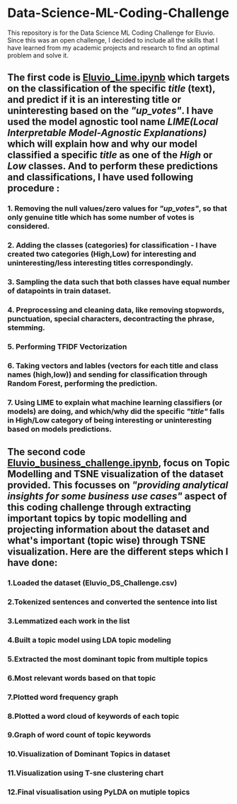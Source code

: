 # Data-Science-ML-Coding-Challenge
This repository is for the Data Science ML Coding Challenge for Eluvio. Since this was an open challenge, I decided to include all the skills that I have learned from my academic projects and research to find an optimal problem and solve it.
## The first code is [Eluvio_Lime.ipynb](https://github.com/tanvijain13/-Data-Science-ML-Coding-Challenge/blob/main/Eluvio_Lime.ipynb) which targets on the classification of the specific *title* (text), and predict if it is an interesting title or uninteresting based on the *"up_votes"*. I have used the model agnostic tool name *LIME(Local Interpretable Model-Agnostic Explanations)* which will explain how and why our model classified a specific *title* as one of the *High* or *Low* classes. And to perform these predictions and classifications, I have used following procedure :
  ### 1. Removing the null values/zero values for *"up_votes"*, so that only genuine title which has some number of votes is considered. 
  ### 2. Adding the classes (categories) for classification - I have created two categories **(High,Low)** for interesting and uninteresting/less interesting titles correspondingly.
  ### 3. Sampling the data such that both classes have equal number of datapoints in train dataset.
  ### 4. Preprocessing and cleaning data, like removing stopwords, punctuation, special characters, decontracting the phrase, stemming.
  ### 5. Performing TFIDF Vectorization  
  ### 6. Taking vectors and lables (vectors for each title and class names (high,low)) and sending for classification through Random Forest, performing the prediction.
  ### 7. Using LIME to explain what machine learning classifiers (or models) are doing, and which/why did the specific *"title"* falls in High/Low category of being interesting or uninteresting based on models predictions. 
  

## The second code [Eluvio_business_challenge.ipynb](https://github.com/tanvijain13/-Data-Science-ML-Coding-Challenge/blob/main/Eluvio_business_challenge.ipynb), focus on Topic Modelling and TSNE visualization of the dataset provided. This focusses on *"providing analytical insights for some business use cases"* aspect of this coding challenge through extracting important topics by topic modelling and projecting information about the dataset and what's important (topic wise) through TSNE visualization. Here are the different steps which I have done:

  ### 1.Loaded the dataset **(Eluvio_DS_Challenge.csv)**
  ### 2.Tokenized sentences and converted the sentence into list
  ### 3.Lemmatized each work in the list
  ### 4.Built a topic model using LDA topic modeling
  ### 5.Extracted the most dominant topic from multiple topics
  ### 6.Most relevant words based on that topic
  ### 7.Plotted word frequency graph
  ### 8.Plotted a word cloud of keywords of each topic
  ### 9.Graph of word count of topic keywords
  ### 10.Visualization of Dominant Topics in dataset
  ### 11.Visualization using T-sne clustering chart
  ### 12.Final visualisation using PyLDA on mutiple topics 
